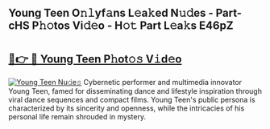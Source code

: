 ## Young Teen O𝚗𝚕yf𝚊ns L𝚎a𝚔ed N𝚞𝚍es - Part-cHS P𝚑𝚘tos Vi𝚍𝚎o - H𝚘𝚝 Part L𝚎a𝚔s E46pZ

# <h2><a href="http://kf6hme.oniu.top/?m=Young+Teen">🔗👉 🔴 Young Teen P𝚑ot𝚘𝚜 V𝚒d𝚎o</a></h2>

[![Young Teen Nu𝚍e𝚜](https://i.imgur.com/0qMVB7G.gif)](http://kf6hme.oniu.top/?m=Young+Teen)
Cybernetic performer and multimedia innovator Young Teen, famed for disseminating dance and lifestyle inspiration through viral dance sequences and compact films. Young Teen's public persona is characterized by its sincerity and openness, while the intricacies of his personal life remain shrouded in mystery.  
